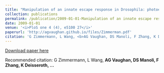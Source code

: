 ```yaml
---
title: "Manipulation of an innate escape response in Drosophila: photoexcitation of acj6 neurons induces the escape response (2009)"
collection: publications
permalink: /publication/2009-01-01-Manipulation of an innate escape response in Drosophila: photoexcitation of acj6 neurons induces the escape response
date: 2009-01-01
venue: '<i>PloS one 4 (4), e5100 27</i>'
paperurl: 'http://agvaughan.github.io/files/Zimmerman.pdf'
citation: 'G Zimmermann, L Wang, <b>AG Vaughan, DS Manoli, F Zhang, K Deisseroth, ...</b>'
---
```

[Download paper here](http://agvaughan.github.io/files/Zimmerman.pdf)

Recommended citation: G Zimmermann, L Wang, <b>AG Vaughan, DS Manoli, F Zhang, K Deisseroth, ...</b>